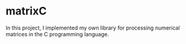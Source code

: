 # matrixC
In this project, I implemented my own library for processing numerical matrices in the C programming language.
